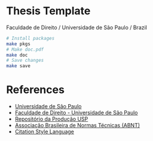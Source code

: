 # Thesis Template

Faculdade de Direito / Universidade de São Paulo / Brazil

```bash
# Install packages
make pkgs
# Make doc.pdf
make doc
# Save changes
make save
```

# References

* [Universidade de São Paulo](https://www.usp.br/)
* [Faculdade de Direito - Universidade de São Paulo](https://direito.usp.br/)
* [Repositório da Produção USP](https://repositorio.usp.br/)
* [Associação Brasileira de Normas Técnicas (ABNT)](https://abnt.org.br/)
* [Citation Style Language](https://citationstyles.org/)
